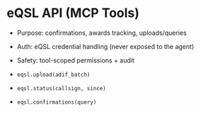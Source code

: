 # eQSL API (MCP Tools)

- Purpose: confirmations, awards tracking, uploads/queries
- Auth: eQSL credential handling (never exposed to the agent)
- Safety: tool-scoped permissions + audit

- `eqsl.upload(adif_batch)`
- `eqsl.status(callsign, since)`
- `eqsl.confirmations(query)`
